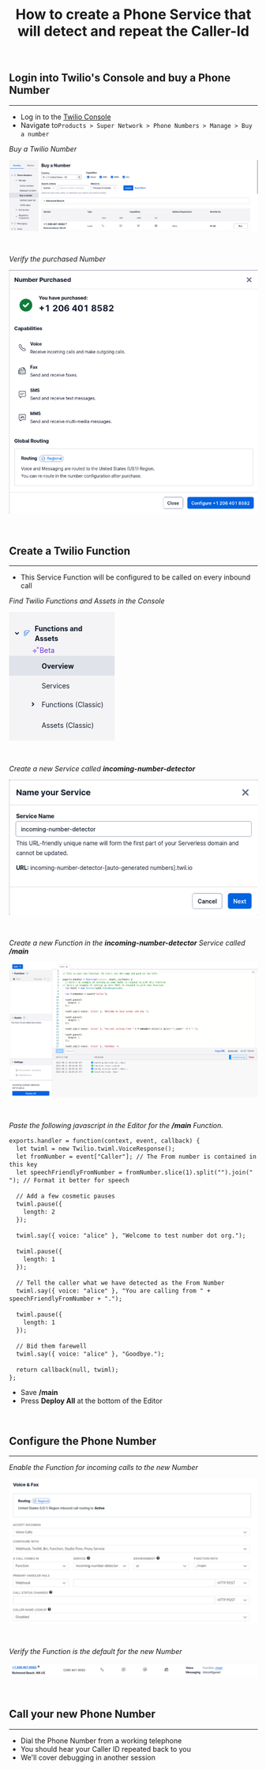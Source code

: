 
# **<center>How to create a Phone Service that will detect and repeat the Caller-Id</center>**

<br/>

## Login into Twilio's Console and buy a Phone Number

---

  * Log in to the [Twilio Console](https://console.twilio.com)
  * Navigate to`Products > Super Network > Phone Numbers > Manage > Buy a number`

  *Buy a Twilio Number*

  [![Buy a Twilio Number](/assets/images/buy-a-twilio-number.png)](/assets/images/buy-a-twilio-number.png)

  <br/>

  *Verify the purchased Number*

  [![Purchased Twilio Number](/assets/images/twilio-number-purchased.png)](/assets/images/twilio-number-purchased.png)

<br/>

## Create a Twilio Function  

---

  * This Service Function will be configured to be called on every inbound call

  *Find Twilio Functions and Assets in the Console*

  [![Find Twilio Functions and Assets in the Console](/assets/images/find-functions-and-assets.png)](/assets/images/find-functions-and-assets.png)

  <br/>

  *Create a new Service called **incoming-number-detector***

  [![Create a New Service](/assets/images/create-a-new-service.png)](/assets/images/create-a-new-service.png)
  
  <br/>

  *Create a new Function in the **incoming-number-detector** Service called **/main***

  [![Create a New Function called /main](/assets/images/create-a-new-main-function.png)](/assets/images/create-a-new-main-function.png)

  <br/>

  *Paste the following javascript in the Editor for the **/main** Function.*

  ```
  exports.handler = function(context, event, callback) {  
    let twiml = new Twilio.twiml.VoiceResponse();        
    let fromNumber = event["Caller"]; // The From number is contained in this key 
    let speechFriendlyFromNumber = fromNumber.slice(1).split("").join(" "); // Format it better for speech

    // Add a few cosmetic pauses
    twiml.pause({
      length: 2
    });

    twiml.say({ voice: "alice" }, "Welcome to test number dot org.");

    twiml.pause({
      length: 1
    });

    // Tell the caller what we have detected as the From Number
    twiml.say({ voice: "alice" }, "You are calling from " + speechFriendlyFromNumber + ".");

    twiml.pause({
      length: 1
    });

    // Bid them farewell
    twiml.say({ voice: "alice" }, "Goodbye.");

    return callback(null, twiml);
  };    
  ```

  * Save **/main**
  * Press **Deploy All** at the bottom of the Editor

<br/>

## Configure the Phone Number

---

  *Enable the Function for incoming calls to the new Number*

  [![Enable the Function for incoming calls to the new Number](/assets/images/enable-the-number-detector-function.png)](/assets/images/enable-the-number-detector-function.png)

  <br/>

  *Verify the Function is the default for the new Number*

  [![Verify the function is the default for the Number](/assets/images/verify-the-function-is-the-default-for-the-number.png)](/assets/images/verify-the-function-is-the-default-for-the-number.png)

<br/>

## Call your new Phone Number

---

  * Dial the Phone Number from a working telephone
  * You should hear your Caller ID repeated back to you
  * We'll cover debugging in another session
